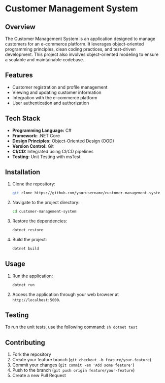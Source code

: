 # Customer Management System

## Overview

The Customer Management System is an application designed to manage customers for an e-commerce platform. It leverages object-oriented programming principles, clean coding practices, and test-driven development. This project also involves object-oriented modeling to ensure a scalable and maintainable codebase.

## Features

- Customer registration and profile management
- Viewing and updating customer information
- Integration with the e-commerce platform
- User authentication and authorization

## Tech Stack

- **Programming Language:** C#
- **Framework:** .NET Core
- **Design Principles:** Object-Oriented Design (OOD)
- **Version Control:** Git
- **CI/CD:** Integrated using CI/CD pipelines
- **Testing:** Unit Testing with msTest

## Installation

1. Clone the repository:
    ```sh
    git clone https://github.com/yourusername/customer-management-system.git
    ```
2. Navigate to the project directory:
    ```sh
    cd customer-management-system
    ```
3. Restore the dependencies:
    ```sh
    dotnet restore
    ```
4. Build the project:
    ```sh
    dotnet build
    ```

## Usage

1. Run the application:
    ```sh
    dotnet run
    ```
2. Access the application through your web browser at `http://localhost:5000`.

## Testing

To run the unit tests, use the following command:
    ```sh
    dotnet test
    ```

## Contributing

1. Fork the repository
2. Create your feature branch (`git checkout -b feature/your-feature`)
3. Commit your changes (`git commit -am 'Add some feature'`)
4. Push to the branch (`git push origin feature/your-feature`)
5. Create a new Pull Request

